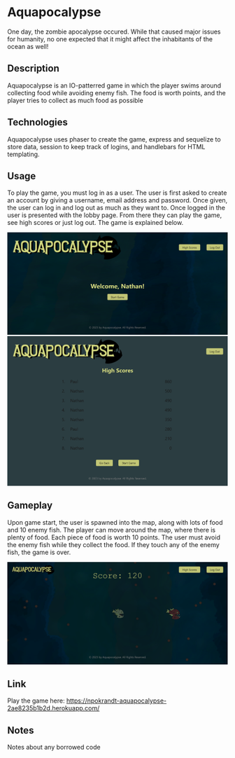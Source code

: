 # Aquapocalypse

One day, the zombie apocalypse occured. While that caused major issues for humanity, no one expected that it might affect the inhabitants of the ocean as well!

## Description

Aquapocalypse is an IO-patterred game in which the player swims around collecting food while avoiding enemy fish. The food is worth points, and the player tries to collect as much food as possible

## Technologies

Aquapocalypse uses phaser to create the game, express and sequelize to store data, session to keep track of logins, and handlebars for HTML templating.

## Usage

To play the game, you must log in as a user. The user is first asked to create an account by giving a username, email address and password. Once given, the user can log in and log out as much as they want to. Once logged in the user is presented with the lobby page. From there they can play the game, see high scores or just log out. The game is explained below. 

![aquapocalypse lobby](./public/assets/readme-pics/lobby.png)
![aquapocalypse high scores](./public/assets/readme-pics/high-score-page.png)


## Gameplay

Upon game start, the user is spawned into the map, along with lots of food and 10 enemy fish. The player can move around the map, where there is plenty of food. Each piece of food is worth 10 points. The user must avoid the enemy fish while they collect the food. If they touch any of the enemy fish, the game is over.

![aquapocalypse gameplay](./public/assets/readme-pics/gameplay.png)

## Link

Play the game here:
https://npokrandt-aquapocalypse-2ae8235b1b2d.herokuapp.com/

## Notes

Notes about any borrowed code
